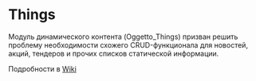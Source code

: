 Things
======

Модуль динамического контента (Oggetto_Things) призван решить проблему необходимости схожего CRUD-функционала для новостей, акций, тендеров и прочих списков статической информации.

Подробности в [Wiki](https://github.com/OggettoWeb/things/wiki/Oggetto-Things)